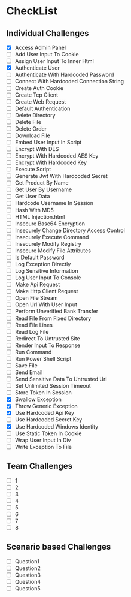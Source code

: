 # CheckList

## Individual Challenges
- [x] Access Admin Panel
- [ ] Add User Input To Cookie
- [ ] Assign User Input To Inner Html
- [x] Authenticate User
- [ ] Authenticate With Hardcoded Password
- [ ] Connect With Hardcoded Connection String
- [ ] Create Auth Cookie
- [ ] Create Tcp Client
- [ ] Create Web Request
- [ ] Default Authentication
- [ ] Delete Directory
- [ ] Delete File
- [ ] Delete Order
- [ ] Download File
- [ ] Embed User Input In Script
- [ ] Encrypt With DES
- [ ] Encrypt With Hardcoded AES Key
- [ ] Encrypt With Hardcoded Key
- [ ] Execute Script
- [ ] Generate Jwt With Hardcoded Secret
- [ ] Get Product By Name
- [ ] Get User By Username
- [ ] Get User Data
- [ ] Hardcode Username In Session
- [ ] Hash With MD5
- [ ] HTML Injection.html
- [ ] Insecure Base64 Encryption
- [ ] Insecurely Change Directory Access Control
- [ ] Insecurely Execute Command
- [ ] Insecurely Modify Registry
- [ ] Insecure Modify File Attributes
- [ ] Is Default Password
- [ ] Log Exception Directly
- [ ] Log Sensitive Information
- [ ] Log User Input To Console
- [ ] Make Api Request
- [ ] Make Http Client Request
- [ ] Open File Stream
- [ ] Open Url With User Input
- [ ] Perform Unverified Bank Transfer
- [ ] Read File From Fixed Directory
- [ ] Read File Lines
- [ ] Read Log File
- [ ] Redirect To Untrusted Site
- [ ] Render Input To Response
- [ ] Run Command
- [ ] Run Power Shell Script
- [ ] Save File
- [ ] Send Email
- [ ] Send Sensitive Data To Untrusted Url
- [ ] Set Unlimited Session Timeout
- [ ] Store Token In Session
- [x] Swallow Exception
- [x] Throw Generic Exception
- [x] Use Hardcoded Api Key
- [ ] Use Hardcoded Secret Key
- [x] Use Hardcoded Windows Identity
- [ ] Use Static Token In Cookie
- [ ] Wrap User Input In Div
- [ ] Write Exception To File

## Team Challenges
- [ ] 1
- [ ] 2
- [ ] 3
- [ ] 4
- [ ] 5
- [ ] 6
- [ ] 7
- [ ] 8

## Scenario based Challenges
- [ ] Question1
- [ ] Question2
- [ ] Question3
- [ ] Question4
- [ ] Question5
